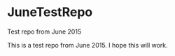 # JuneTestRepo
Test repo from June 2015

This is a test repo from June 2015. I hope this will work.
